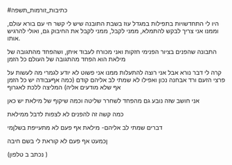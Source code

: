 #כתיבות_זורמות_תשפה 

היו לי התחדשויות בתפילות במגדל עוז
בשבת
התובנה שיש לי קשר חי עם בורא עולם, וממנו אני צריך לבקש להתמלא, ממני לקבל, ממני לקבל את החיבוק גם, ואולי להרגיש אותו.

התבונה שהפנים בציור הפנימי חזקות ואני מכורח לעבוד איתן, ושהפחד מהתגובה של מילאת הוא הפחד מהתגובה של העולם כל הזמן

קרה לי דבר נורא אבל אני רוצה להתעלות ממנו 
אני פשוט לא יודע לגמרי מה לעשות על פרצי הזעם
ורד אבחנה נכון
ואפילו לא שמתי לב אליהם קודם (כמה אףעבודה יש כל הזמן אף
שלא מודעים אליה) המליצה ללכת לאגרוף

אני חושב שזה נובע גם מהפחד לשחרר שליטה 
וכמה שיקוף של מילאת יש כאן

כמה קשה זה להפנים לא לצפות לדבל ממילאת

דברים שמתי לב אליהם-
מילאת אף
פעם לא מתעייפת בשלןמי

ןכמעט אף
פעם לא קוראת לי בשם חיבה

(נכתב ב טלפון )